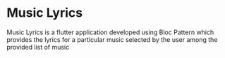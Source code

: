 # Music Lyrics
Music Lyrics is a flutter application developed using Bloc Pattern which provides the lyrics for a particular music selected by the user among the provided list of music
